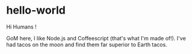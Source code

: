 # hello-world

Hi Humans !

GoM here, I like Node.js and Coffeescript (that's what I'm made of!).
I've had tacos on the moon and find them far superior to Earth tacos.
